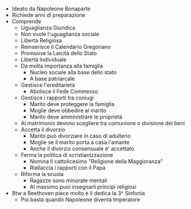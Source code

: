 - Ideato da Napoleone Bonaparte
- Richiede anni di preparazione
- Comprende
	- Uguaglianza Giuridica
	- Non vuole l'uguaglianza sociale
	- Libertà Religiosa
	- Reinserisce il Calendario Gregoriano
	- Promuove la Laicità dello Stato
	- Libertà Individuale
	- Da molta importanza alla famiglia
		- Nucleo sociale alla base dello stato
		- A base patriarcale
	- Gestisce l'ereditarietà
		- Abolisce il Fede Commesso
	- Gestisce i rapporti tra coniugi
		- Marito deve proteggere la famiglia
		- Moglie deve obbedire al marito
		- Marito deve amministrare le proprietà
	- Al matrimonio devono scegliere tra comunione o divisione dei beni
	- Accetta il divorzio
		- Marito può divorziare in caso di adulterio
		- Moglie se il marito porta a casa l'amante
		- Anche il divorzio consensuale e' accettato
	- Ferma la politica di scristianizzazione
		- Nomina il cattolicesimo "Religione della Maggioranza"
		- Riallaccia i rapporti con il Papa
	- Riforma la scuola
		- Ragazze sono minorate mentali
		- Al massimo puoi insegnarli principi religiosi
- Btw a Beethoven piace molto e li dedica la 3^ Sinfonia
	- Poi basta quando Napoleone diventa Imperatore